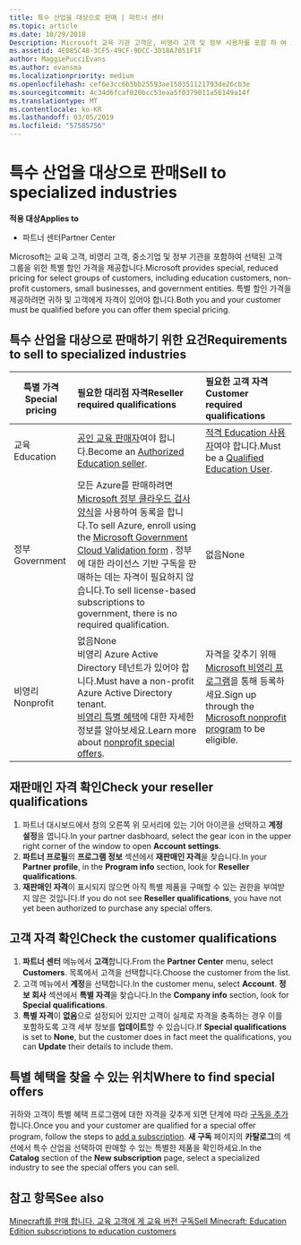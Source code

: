 ```yaml
---
title: 특수 산업을 대상으로 판매 | 파트너 센터
ms.topic: article
ms.date: 10/29/2018
Description: Microsoft 교육 기관 고객은, 비영리 고객 및 정부 사용자를 포함 하 여 고객의 선택 그룹에 대 한 특수 고 줄어든 가격을 제공 합니다.
ms.assetid: 4E085C48-3CF5-49CF-9DCC-3D18A7051F1F
author: MaggiePucciEvans
ms.author: evansma
ms.localizationpriority: medium
ms.openlocfilehash: cef6e3cc6b5bb25593ae150351121793de26cb3e
ms.sourcegitcommit: 4c34d6fcaf020bcc53eaa5f0379011a56149a14f
ms.translationtype: MT
ms.contentlocale: ko-KR
ms.lasthandoff: 03/05/2019
ms.locfileid: "57585756"
---
```

# <a name="sell-to-specialized-industries"></a><span data-ttu-id="4360a-103">특수 산업을 대상으로 판매</span><span class="sxs-lookup"><span data-stu-id="4360a-103">Sell to specialized industries</span></span>

<span data-ttu-id="4360a-104">**적용 대상**</span><span class="sxs-lookup"><span data-stu-id="4360a-104">**Applies to**</span></span>

-  <span data-ttu-id="4360a-105">파트너 센터</span><span class="sxs-lookup"><span data-stu-id="4360a-105">Partner Center</span></span>

<span data-ttu-id="4360a-106">Microsoft는 교육 고객, 비영리 고객, 중소기업 및 정부 기관을 포함하여 선택된 고객 그룹을 위한 특별 할인 가격을 제공합니다.</span><span class="sxs-lookup"><span data-stu-id="4360a-106">Microsoft provides special, reduced pricing for select groups of customers, including education customers, non-profit customers, small businesses, and government entities.</span></span> <span data-ttu-id="4360a-107">특별 할인 가격을 제공하려면 귀하 및 고객에게 자격이 있어야 합니다.</span><span class="sxs-lookup"><span data-stu-id="4360a-107">Both you and your customer must be qualified before you can offer them special pricing.</span></span> 

## <a name="requirements-to-sell-to-specialized-industries"></a><span data-ttu-id="4360a-108">특수 산업을 대상으로 판매하기 위한 요건</span><span class="sxs-lookup"><span data-stu-id="4360a-108">Requirements to sell to specialized industries</span></span>

|<span data-ttu-id="4360a-109">**특별 가격**</span><span class="sxs-lookup"><span data-stu-id="4360a-109">**Special pricing**</span></span>   |<span data-ttu-id="4360a-110">**필요한 대리점 자격**</span><span class="sxs-lookup"><span data-stu-id="4360a-110">**Reseller required qualifications**</span></span>   |<span data-ttu-id="4360a-111">**필요한 고객 자격**</span><span class="sxs-lookup"><span data-stu-id="4360a-111">**Customer required qualifications**</span></span>   |
|----------------------------|:---------------------------------|:------------------------------------------|
|<span data-ttu-id="4360a-112">교육</span><span class="sxs-lookup"><span data-stu-id="4360a-112">Education</span></span>   |<span data-ttu-id="4360a-113">[공인 교육 판매자](https://www.mepn.com)여야 합니다.</span><span class="sxs-lookup"><span data-stu-id="4360a-113">Become an [Authorized Education seller](https://www.mepn.com).</span></span>   | <span data-ttu-id="4360a-114">[적격 Education 사용자](https://www.microsoftvolumelicensing.com/DocumentSearch.aspx?Mode=3&DocumentTypeId=7)여야 합니다.</span><span class="sxs-lookup"><span data-stu-id="4360a-114">Must be a [Qualified Education User](https://www.microsoftvolumelicensing.com/DocumentSearch.aspx?Mode=3&DocumentTypeId=7).</span></span>   |
|<span data-ttu-id="4360a-115">정부</span><span class="sxs-lookup"><span data-stu-id="4360a-115">Government</span></span>   |<span data-ttu-id="4360a-116">모든 Azure를 판매하려면 [Microsoft 정부 클라우드 검사 양식](https://azuregov.microsoft.com/csp)을 사용하여 동록을 합니다.</span><span class="sxs-lookup"><span data-stu-id="4360a-116">To sell Azure, enroll using the [Microsoft Government Cloud Validation form](https://azuregov.microsoft.com/csp) .</span></span> <span data-ttu-id="4360a-117">정부에 대한 라이선스 기반 구독을 판매하는 데는 자격이 필요하지 않습니다.</span><span class="sxs-lookup"><span data-stu-id="4360a-117">To sell license-based subscriptions to government, there is no required qualification.</span></span>|   <span data-ttu-id="4360a-118">없음</span><span class="sxs-lookup"><span data-stu-id="4360a-118">None</span></span>|
|<span data-ttu-id="4360a-119">비영리</span><span class="sxs-lookup"><span data-stu-id="4360a-119">Nonprofit</span></span>  |<span data-ttu-id="4360a-120">없음</span><span class="sxs-lookup"><span data-stu-id="4360a-120">None</span></span><br><span data-ttu-id="4360a-121">비영리 Azure Active Directory 테넌트가 있어야 합니다.</span><span class="sxs-lookup"><span data-stu-id="4360a-121">Must have a non-profit Azure Active Directory tenant.</span></span><br><span data-ttu-id="4360a-122">[비영리 특별 혜택](https://assetsprod.microsoft.com/mpn/en-us/nonprofit-skus-in-csp-faq.pdf)에 대한 자세한 정보를 알아보세요.</span><span class="sxs-lookup"><span data-stu-id="4360a-122">Learn more about [nonprofit special offers](https://assetsprod.microsoft.com/mpn/en-us/nonprofit-skus-in-csp-faq.pdf).</span></span>   |<span data-ttu-id="4360a-123">자격을 갖추기 위해 [Microsoft 비영리 프로그램](https://nonprofit.microsoft.com/#/register)을 통해 등록하세요.</span><span class="sxs-lookup"><span data-stu-id="4360a-123">Sign up through the [Microsoft nonprofit program](https://nonprofit.microsoft.com/#/register) to be eligible.</span></span>   |


## <a name="check-your-reseller-qualifications"></a><span data-ttu-id="4360a-124">재판매인 자격 확인</span><span class="sxs-lookup"><span data-stu-id="4360a-124">Check your reseller qualifications</span></span>

1.  <span data-ttu-id="4360a-125">파트너 대시보드에서 창의 오른쪽 위 모서리에 있는 기어 아이콘을 선택하고 **계정 설정**을 엽니다.</span><span class="sxs-lookup"><span data-stu-id="4360a-125">In your partner dasbhoard, select the gear icon in the upper right corner of the window to open **Account settings**.</span></span>
2.  <span data-ttu-id="4360a-126">**파트너 프로필**의 **프로그램 정보** 섹션에서 **재판매인 자격**을 찾습니다.</span><span class="sxs-lookup"><span data-stu-id="4360a-126">In your **Partner profile**, in the **Program info** section, look for **Reseller qualifications**.</span></span>
3.  <span data-ttu-id="4360a-127">**재판매인 자격**이 표시되지 않으면 아직 특별 제품을 구매할 수 있는 권한을 부여받지 않은 것입니다.</span><span class="sxs-lookup"><span data-stu-id="4360a-127">If you do not see **Reseller qualifications**, you have not yet been authorized to purchase any special offers.</span></span>

## <a name="check-the-customer-qualifications"></a><span data-ttu-id="4360a-128">고객 자격 확인</span><span class="sxs-lookup"><span data-stu-id="4360a-128">Check the customer qualifications</span></span>

1.  <span data-ttu-id="4360a-129">**파트너 센터** 메뉴에서 **고객**합니다.</span><span class="sxs-lookup"><span data-stu-id="4360a-129">From the **Partner Center** menu, select **Customers**.</span></span> <span data-ttu-id="4360a-130">목록에서 고객을 선택합니다.</span><span class="sxs-lookup"><span data-stu-id="4360a-130">Choose the customer from the list.</span></span>
2.  <span data-ttu-id="4360a-131">고객 메뉴에서 **계정**을 선택합니다.</span><span class="sxs-lookup"><span data-stu-id="4360a-131">In the customer menu, select **Account**.</span></span> <span data-ttu-id="4360a-132">**정보 회사** 섹션에서 **특별 자격**을 찾습니다.</span><span class="sxs-lookup"><span data-stu-id="4360a-132">In the **Company info** section, look for **Special qualifications**.</span></span>
3.  <span data-ttu-id="4360a-133">**특별 자격**이 **없음**으로 설정되어 있지만 고객이 실제로 자격을 충족하는 경우 이를 포함하도록 고객 세부 정보를 **업데이트**할 수 있습니다.</span><span class="sxs-lookup"><span data-stu-id="4360a-133">If **Special qualifications** is set to **None**, but the customer does in fact meet the qualifications, you can **Update** their details to include them.</span></span>

## <a name="where-to-find-special-offers"></a><span data-ttu-id="4360a-134">특별 혜택을 찾을 수 있는 위치</span><span class="sxs-lookup"><span data-stu-id="4360a-134">Where to find special offers</span></span>

<span data-ttu-id="4360a-135">귀하와 고객이 특별 혜택 프로그램에 대한 자격을 갖추게 되면 단계에 따라 [구독을 추가](create-a-new-subscription.md)합니다.</span><span class="sxs-lookup"><span data-stu-id="4360a-135">Once you and your customer are qualified for a special offer program, follow the steps to [add a subscription](create-a-new-subscription.md).</span></span> <span data-ttu-id="4360a-136">**새 구독** 페이지의 **카탈로그**의 섹션에서 특수 산업을 선택하여 판매할 수 있는 특별한 제품을 확인하세요.</span><span class="sxs-lookup"><span data-stu-id="4360a-136">In the **Catalog** section of the **New subscription** page, select a specialized industry to see the special offers you can sell.</span></span>

## <a name="see-also"></a><span data-ttu-id="4360a-137">참고 항목</span><span class="sxs-lookup"><span data-stu-id="4360a-137">See also</span></span>

[<span data-ttu-id="4360a-138">Minecraft를 판매 합니다. 교육 고객에 게 교육 버전 구독</span><span class="sxs-lookup"><span data-stu-id="4360a-138">Sell Minecraft: Education Edition subscriptions to education customers</span></span>](minecraft-subscriptions.md)


 

 

 



